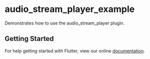 # audio_stream_player_example

Demonstrates how to use the audio_stream_player plugin.

## Getting Started

For help getting started with Flutter, view our online
[documentation](https://flutter.io/).
